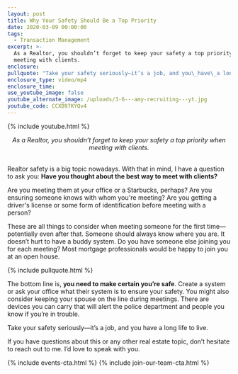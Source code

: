 ```yaml
---
layout: post
title: Why Your Safety Should Be a Top Priority
date: 2020-03-09 00:00:00
tags:
  - Transaction Management
excerpt: >-
  As a Realtor, you shouldn’t forget to keep your safety a top priority when
  meeting with clients.
enclosure:
pullquote: "Take your safety seriously—it’s a job, and you\_have\_a long life to live."
enclosure_type: video/mp4
enclosure_time:
use_youtube_image: false
youtube_alternate_image: /uploads/3-6---amy-recruiting---yt.jpg
youtube_code: CCXB97KYQv4
---
```


{% include youtube.html %}

<center><em>As a Realtor, you shouldn&rsquo;t forget to keep your safety a top priority when meeting with clients.</em></center>

<br>Realtor safety is a big topic nowadays. With that in mind, I have a question to ask you: **Have you thought about the best way to meet with clients?**

Are you meeting them at your office or a Starbucks, perhaps? Are you ensuring someone knows with whom you're meeting? Are you getting a driver's license or some form of identification before meeting with a person?

These are all things to consider when meeting someone for the first time—potentially even after that. Someone should always know where you are. It doesn’t hurt to have a buddy system. Do you have someone else joining you for each meeting? Most mortgage professionals would be happy to join you at an open house.

{% include pullquote.html %}

The bottom line is, **you need to make certain you’re safe**. Create a system or ask your office what their system is to ensure your safety. You might also consider keeping your spouse on the line during meetings. There are devices you can carry that will alert the police department and people you know if you’re in trouble.

Take your safety seriously—it’s a job, and you have a long life to live.

If you have questions about this or any other real estate topic, don’t hesitate to reach out to me. I’d love to speak with you.

{% include events-cta.html %} {% include join-our-team-cta.html %}